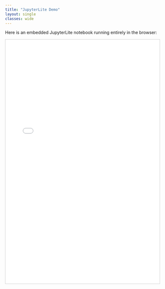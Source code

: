 ```yaml
---
title: "JupyterLite Demo"
layout: single
classes: wide
---
```


Here is an embedded JupyterLite notebook running entirely in the browser:

<iframe
  src="{{ '/lite/lab/index.html?path=files/GmailToCalendar.ipynb' | relative_url }}"
  width="100%"
  height="800"
  style="border: 1px solid #ccc;">
</iframe>